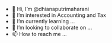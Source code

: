 - 👋 Hi, I’m @dhianaputrimaharani
- 👀 I’m interested in Accounting and Tax
- 🌱 I’m currently learning ...
- 💞️ I’m looking to collaborate on ...
- 📫 How to reach me ...

<!---
dhianaputrimaharani/dhianaputrimaharani is a ✨ special ✨ repository because its `README.md` (this file) appears on your GitHub profile.
You can click the Preview link to take a look at your changes.
--->
